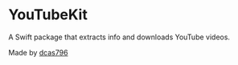 # YouTubeKit

A Swift package that extracts info and downloads YouTube videos.

Made by [dcas796](https://dcas796.github.com/)

